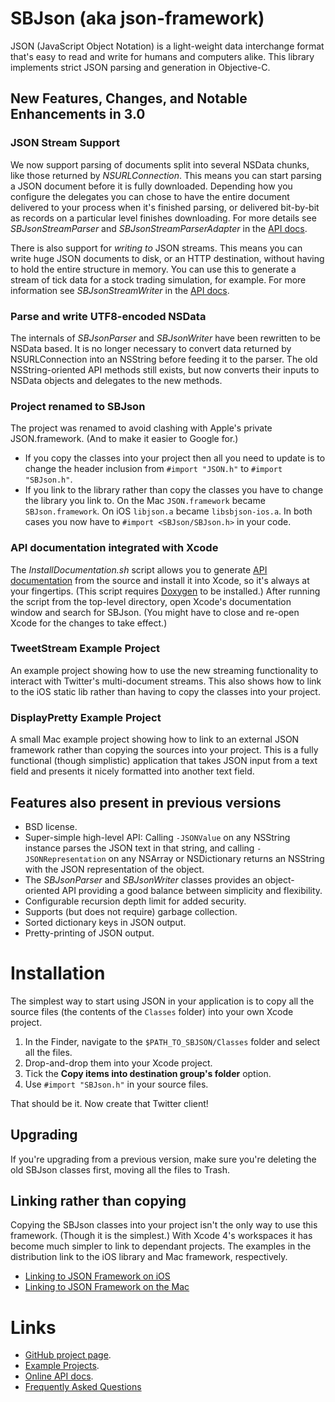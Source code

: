 SBJson (aka json-framework)
===========================

JSON (JavaScript Object Notation) is a light-weight data interchange format that's easy to read and write for humans and computers alike. This library implements strict JSON parsing and generation in Objective-C.

New Features, Changes, and Notable Enhancements in 3.0
------------------------------------------------------

### JSON Stream Support

We now support parsing of documents split into several NSData chunks, like those returned by *NSURLConnection*. This means you can start parsing a JSON document before it is fully downloaded. Depending how you configure the delegates you can chose to have the entire document delivered to your process when it's finished parsing, or delivered bit-by-bit as records on a particular level finishes downloading. For more details see *SBJsonStreamParser* and *SBJsonStreamParserAdapter* in the [API docs][api].

There is also support for *writing to* JSON streams. This means you can write huge JSON documents to disk, or an HTTP destination, without having to hold the entire structure in memory. You can use this to generate a stream of tick data for a stock trading simulation, for example. For more information see *SBJsonStreamWriter* in the [API docs][api].

### Parse and write UTF8-encoded NSData

The internals of *SBJsonParser* and *SBJsonWriter* have been rewritten to be NSData based. It is no longer necessary to convert data returned by NSURLConnection into an NSString before feeding it to the parser. The old NSString-oriented API methods still exists, but now converts their inputs to NSData objects and delegates to the new methods.

### Project renamed to SBJson

The project was renamed to avoid clashing with Apple's private JSON.framework. (And to make it easier to Google for.)

* If you copy the classes into your project then all you need to update is to change the header inclusion from `#import "JSON.h"` to `#import "SBJson.h"`.
* If you link to the library rather than copy the classes you have to change the library you link to. On the Mac `JSON.framework` became `SBJson.framework`. On iOS `libjson.a` became `libsbjson-ios.a`. In both cases you now have to `#import <SBJson/SBJson.h>` in your code.

### API documentation integrated with Xcode

The *InstallDocumentation.sh* script allows you to generate [API documentation][api] from the source and install it into Xcode, so it's always at your fingertips. (This script requires [Doxygen][] to be installed.) After running the script from the top-level directory, open Xcode's documentation window and search for SBJson. (You might have to close and re-open Xcode for the changes to take effect.)

### TweetStream Example Project

An example project showing how to use the new streaming functionality to interact with Twitter's multi-document streams. This also shows how to link to the iOS static lib rather than having to copy the classes into your project.

### DisplayPretty Example Project

A small Mac example project showing how to link to an external JSON framework rather than copying the sources into your project. This is a fully functional (though simplistic) application that takes JSON input from a text field and presents it nicely formatted into another text field.

Features also present in previous versions
------------------------------------------

* BSD license.
* Super-simple high-level API: Calling `-JSONValue` on any NSString instance parses the JSON text in that string, and calling `-JSONRepresentation` on any NSArray or NSDictionary returns an NSString with the JSON representation of the object.
* The *SBJsonParser* and *SBJsonWriter* classes provides an object-oriented API providing a good balance between simplicity and flexibility.
* Configurable recursion depth limit for added security.
* Supports (but does not require) garbage collection.
* Sorted dictionary keys in JSON output.
* Pretty-printing of JSON output.

Installation
============

The simplest way to start using JSON in your application is to copy all the source files (the contents of the `Classes` folder) into your own Xcode project.

1. In the Finder, navigate to the `$PATH_TO_SBJSON/Classes` folder and select all the files.
1. Drop-and-drop them into your Xcode project.
1. Tick the **Copy items into destination group's folder** option.
1. Use `#import "SBJson.h"` in  your source files.

That should be it. Now create that Twitter client!

Upgrading
---------

If you're upgrading from a previous version, make sure you're deleting the old SBJson classes first, moving all the files to Trash.


Linking rather than copying
---------------------------

Copying the SBJson classes into your project isn't the only way to use this framework. (Though it is the simplest.) With Xcode 4's workspaces it has become much simpler to link to dependant projects. The examples in the distribution link to the iOS library and Mac framework, respectively.

* [Linking to JSON Framework on iOS](http://github.com/stig/JsonSampleIPhone)
* [Linking to JSON Framework on the Mac](http://github.com/stig/JsonSampleMac)


Links
=====

* [GitHub project page](http://github.com/stig/json-framework).
* [Example Projects](http://github.com/stig/json-framework/Examples).
* [Online API docs](http://stig.github.com/json-framework/api).
* [Frequently Asked Questions](http://github.com/stig/json-framework/wiki/FrequentlyAskedQuestions)

[api]: http://stig.github.com/json-framework/api/3.0/
[Doxygen]: http://doxygen.org
